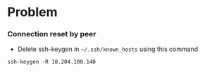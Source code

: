 # Problem

### Connection reset by peer

- Delete ssh-keygen in `~/.ssh/known_hosts` using this command

```console
ssh-keygen -R 10.204.100.140
```
